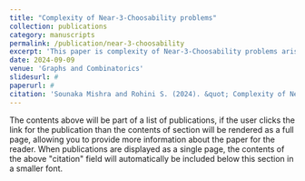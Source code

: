 ```yaml
---
title: "Complexity of Near-3-Choosability problems"
collection: publications
category: manuscripts
permalink: /publication/near-3-choosability
excerpt: 'This paper is complexity of Near-3-Choosability problems arising from refinements of list-colorings.'
date: 2024-09-09
venue: 'Graphs and Combinatorics'
slidesurl: #
paperurl: #
citation: 'Sounaka Mishra and Rohini S. (2024). &quot; Complexity of Near-3-Choosability problems Number 3.&quot; <i>Graphs and Combinatorics</i>. 1(3).'
---
```


The contents above will be part of a list of publications, if the user clicks the link for the publication than the contents of section will be rendered as a full page, allowing you to provide more information about the paper for the reader. When publications are displayed as a single page, the contents of the above "citation" field will automatically be included below this section in a smaller font.
